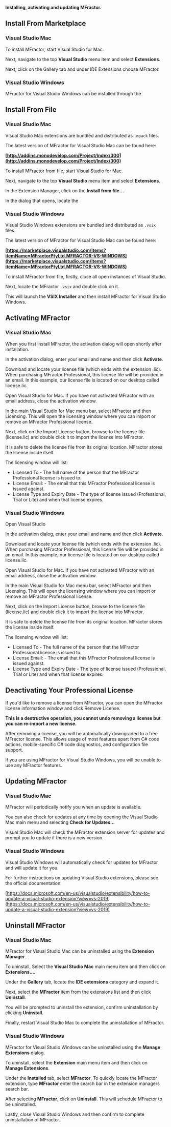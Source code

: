 **Installing, activating and updating MFractor.**

## Install From Marketplace

### Visual Studio Mac
To install MFractor, start Visual Studio for Mac.

Next, navigate to the top **Visual Studio** menu item and select **Extensions**.

Next, click on the Gallery tab and under IDE Extensions choose MFractor.

### Visual Studio Windows

MFractor for Visual Studio Windows can be installed through the

## Install From File

### Visual Studio Mac

Visual Studio Mac extensions are bundled and distributed as `.mpack` files.

The latest version of MFractor for Visual Studio Mac can be found here:

**[http://addins.monodevelop.com/Project/Index/300](http://addins.monodevelop.com/Project/Index/300)**

To install MFractor from file, start Visual Studio for Mac.

Next, navigate to the top **Visual Studio** menu item and select **Extensions**.

In the Extension Manager, click on the **Install from file...**

In the dialog that opens, locate the

### Visual Studio Windows

Visual Studio Windows extensions are bundled and distributed as `.vsix` files.

The latest version of MFractor for Visual Studio Mac can be found here:

**[https://marketplace.visualstudio.com/items?itemName=MFractorPtyLtd.MFRACTOR-VS-WINDOWS](https://marketplace.visualstudio.com/items?itemName=MFractorPtyLtd.MFRACTOR-VS-WINDOWS)**

To install MFractor from file, firstly, close all open instances of Visual Studio.

Next, locate the MFractor `.vsix` and double click on it.

This will launch the **VSIX Installer** and then install MFractor for Visual Studio Windows.

## Activating MFractor

### Visual Studio Mac
When you first install MFractor, the activation dialog will open shortly after installation.

In the activation dialog, enter your email and name and then click **Activate**.

Download and locate your license file (which ends with the extension .lic). When purchasing MFractor Professional, this license file will be provided in an email. In this example, our license file is located on our desktop called license.lic.

Open Visual Studio for Mac. If you have not activated MFractor with an email address, close the activation window.

In the main Visual Studio for Mac menu bar, select MFractor and then Licensing. This will open the licensing window where you can import or remove an MFractor Professional license.

Next, click on the Import License button, browse to the license file (license.lic) and double click it to import the license into MFractor.

It is safe to delete the license file from its original location. MFractor stores the license inside itself.

The licensing window will list:

 * Licensed To - The full name of the person that the MFractor Professional license is issued to.
 * License Email: - The email that this MFractor Professional license is issued against.
 * License Type and Expiry Date - The type of license issued (Professional, Trial or Lite) and when that license expires.

### Visual Studio Windows
Open Visual Studio

In the activation dialog, enter your email and name and then click **Activate**.

Download and locate your license file (which ends with the extension .lic). When purchasing MFractor Professional, this license file will be provided in an email. In this example, our license file is located on our desktop called license.lic.

Open Visual Studio for Mac. If you have not activated MFractor with an email address, close the activation window.

In the main Visual Studio for Mac menu bar, select MFractor and then Licensing. This will open the licensing window where you can import or remove an MFractor Professional license.

Next, click on the Import License button, browse to the license file (license.lic) and double click it to import the license into MFractor.

It is safe to delete the license file from its original location. MFractor stores the license inside itself.

The licensing window will list:

* Licensed To - The full name of the person that the MFractor Professional license is issued to.
* License Email: - The email that this MFractor Professional license is issued against.
* License Type and Expiry Date - The type of license issued (Professional, Trial or Lite) and when that license expires.

## Deactivating Your Professional License
If you'd like to remove a license from MFractor, you can open the MFractor license information window and click Remove License.

**This is a destructive operation, you cannot undo removing a license but you can re-import a new license.**

After removing a license, you will be automatically downgraded to a free MFractor license. This allows usage of most features apart from C# code actions, mobile-specific C# code diagnostics, and configuration file support.

If you are using MFractor for Visual Studio Windows, you will be unable to use any MFractor features.

## Updating MFractor

### Visual Studio Mac
MFractor will periodically notify you when an update is available.

You can also check for updates at any time by opening the Visual Studio Mac main menu and selecting **Check for Updates...**

Visual Studio Mac will check the MFractor extension server for updates and prompt you to update if there is a new version.

### Visual Studio Windows

Visual Studio Windows will automatically check for updates for MFractor and will update it for you.

For further instructions on updating Visual Studio extensions, please see the official documentation:

[https://docs.microsoft.com/en-us/visualstudio/extensibility/how-to-update-a-visual-studio-extension?view=vs-2019](https://docs.microsoft.com/en-us/visualstudio/extensibility/how-to-update-a-visual-studio-extension?view=vs-2019)

## Uninstall MFractor

### Visual Studio Mac
MFractor for Visual Studio Mac can be uninstalled using the **Extension Manager**.

To uninstall, Select the **Visual Studio Mac** main menu item and then click on **Extensions...**.

Under the **Gallery** tab, locate the **IDE extensions** category and expand it.

Next, select the **MFractor** item from the extensions list and then click **Uninstall**.

You will be prompted to uninstall the extension, confirm uninstallation by clicking **Uninstall**.

Finally, restart Visual Studio Mac to complete the uninstallation of MFractor.

### Visual Studio Windows
MFractor for Visual Studio Windows can be uninstalled using the **Manage Extensions** dialog.

To uninstall, select the **Extension** main menu item and then click on **Manage Extensions**.

Under the **Installed** tab, select **MFractor**. To quickly locate the MFractor extension, type **MFractor** enter the search bar in the extension managers search bar.

After selecting **MFractor**, click on **Uninstall**. This will schedule MFractor to be uninstalled.

Lastly,  close Visual Studio Windows and then confirm to complete uninstallation of MFractor.
